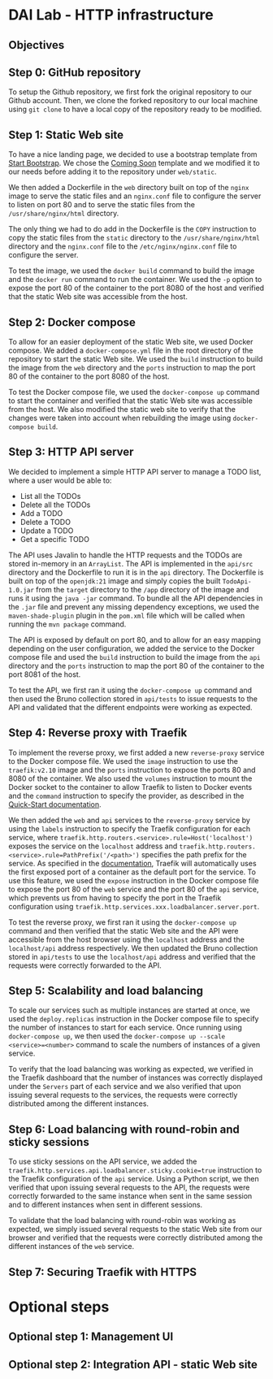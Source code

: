 DAI Lab - HTTP infrastructure
=============================

Objectives
----------

Step 0: GitHub repository
-------------------------

To setup the Github repository, we first fork the original repository to our Github account. Then, we clone the forked repository to our local machine using `git clone` to have a local copy of the repository ready to be modified.

Step 1: Static Web site
-----------------------

To have a nice landing page, we decided to use a bootstrap template from [Start Bootstrap](https://startbootstrap.com/). We chose the [Coming Soon](https://startbootstrap.com/theme/coming-soon) template and we modified it to our needs before adding it to the repository under `web/static`.

We then added a Dockerfile in the `web` directory built on top of the `nginx` image to serve the static files and an `nginx.conf` file to configure the server to listen on port 80 and to serve the static files from the `/usr/share/nginx/html` directory.

The only thing we had to do add in the Dockerfile is the `COPY` instruction to copy the static files from the `static` directory to the `/usr/share/nginx/html` directory and the `nginx.conf` file to the `/etc/nginx/nginx.conf` file to configure the server.

To test the image, we used the `docker build` command to build the image and the `docker run` command to run the container. We used the `-p` option to expose the port 80 of the container to the port 8080 of the host and verified that the static Web site was accessible from the host.

Step 2: Docker compose
----------------------

To allow for an easier deployment of the static Web site, we used Docker compose. We added a `docker-compose.yml` file in the root directory of the repository to start the static Web site. We used the `build` instruction to build the image from the `web` directory and the `ports` instruction to map the port 80 of the container to the port 8080 of the host.

To test the Docker compose file, we used the `docker-compose up` command to start the container and verified that the static Web site was accessible from the host. We also modified the static web site to verify that the changes were taken into account when rebuilding the image using `docker-compose build`.

Step 3: HTTP API server
-----------------------

We decided to implement a simple HTTP API server to manage a TODO list, where a user would be able to:

- List all the TODOs
- Delete all the TODOs
- Add a TODO
- Delete a TODO
- Update a TODO
- Get a specific TODO

The API uses Javalin to handle the HTTP requests and the TODOs are stored in-memory in an `ArrayList`. The API is implemented in the `api/src` directory and the Dockerfile to run it is in the `api` directory. The Dockerfile is built on top of the `openjdk:21` image and simply copies the built `TodoApi-1.0.jar` from the `target` directory to the `/app` directory of the image and runs it using the `java -jar` command. To bundle all the API dependencies in the `.jar` file and prevent any missing dependency exceptions, we used the `maven-shade-plugin` plugin in the `pom.xml` file which will be called when running the `mvn package` command.

The API is exposed by default on port 80, and to allow for an easy mapping depending on the user configuration, we added the service to the Docker compose file and used the `build` instruction to build the image from the `api` directory and the `ports` instruction to map the port 80 of the container to the port 8081 of the host.

To test the API, we first ran it using the `docker-compose up` command and then used the Bruno collection stored in `api/tests` to issue requests to the API and validated that the different endpoints were working as expected.

Step 4: Reverse proxy with Traefik
----------------------------------

To implement the reverse proxy, we first added a new `reverse-proxy` service to the Docker compose file. We used the `image` instruction to use the `traefik:v2.10` image and the `ports` instruction to expose the ports 80 and 8080 of the container. We also used the `volumes` instruction to mount the Docker socket to the container to allow Traefik to listen to Docker events and the `command` instruction to specify the provider, as described in the [Quick-Start documentation](https://doc.traefik.io/traefik/getting-started/quick-start/).

We then added the `web` and `api` services to the `reverse-proxy` service by using the `labels` instruction to specify the Traefik configuration for each service, where `traefik.http.routers.<service>.rule=Host('localhost')` exposes the service on the `localhost` address and `traefik.http.routers.<service>.rule=PathPrefix('/<path>')` specifies the path prefix for the service. As specified in the [documentation](https://doc.traefik.io/traefik/routing/providers/docker/), Traefik will automatically uses the first exposed port of a container as the default port for the service. To use this feature, we used the `expose` instruction in the Docker compose file to expose the port 80 of the `web` service and the port 80 of the `api` service, which prevents us from having to specify the port in the Traefik configuration using `traefik.http.services.xxx.loadbalancer.server.port`.

To test the reverse proxy, we first ran it using the `docker-compose up` command and then verified that the static Web site and the API were accessible from the host browser using the `localhost` address and the `localhost/api` address respectively. We then updated the Bruno collection stored in `api/tests` to use the `localhost/api` address and verified that the requests were correctly forwarded to the API.

Step 5: Scalability and load balancing
--------------------------------------

To scale our services such as multiple instances are started at once, we used the `deploy.replicas` instruction in the Docker compose file to specify the number of instances to start for each service. Once running using `docker-compose up`, we then used the `docker-compose up --scale <service>=<number>` command to scale the numbers of instances of a given service.

To verify that the load balancing was working as expected, we verified in the Traefik dashboard that the number of instances was correctly displayed under the `Servers` part of each service and we also verified that upon issuing several requests to the services, the requests were correctly distributed among the different instances.

Step 6: Load balancing with round-robin and sticky sessions
-----------------------------------------------------------

To use sticky sessions on the API service, we added the `traefik.http.services.api.loadbalancer.sticky.cookie=true` instruction to the Traefik configuration of the `api` service. Using a Python script, we then verified that upon issuing several requests to the API, the requests were correctly forwarded to the same instance when sent in the same session and to different instances when sent in different sessions.

To validate that the load balancing with round-robin was working as expected, we simply issued several requests to the static Web site from our browser and verified that the requests were correctly distributed among the different instances of the `web` service.

Step 7: Securing Traefik with HTTPS
-----------------------------------



Optional steps
==============

Optional step 1: Management UI
------------------------------


Optional step 2: Integration API - static Web site
--------------------------------------------------

